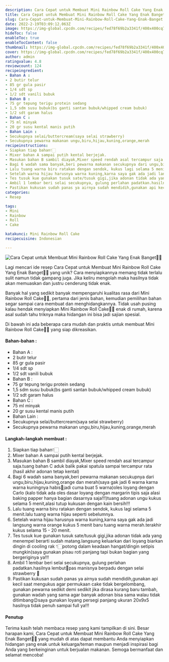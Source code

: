 ```yaml
---
description: Cara Cepat untuk Membuat Mini Rainbow Roll Cake Yang Enak Banget"
title: Cara Cepat untuk Membuat Mini Rainbow Roll Cake Yang Enak Banget
slug: Cara-Cepat-untuk-Membuat-Mini-Rainbow-Roll-Cake-Yang-Enak-Banget
date: 2022-2-19T03:09:12.063Z
image: https://img-global.cpcdn.com/recipes/fed78f69b2a3341f/400x400cq70/photo.jpg
hideToc: false
enableToc: true
enableTocContent: false
thumbnail: https://img-global.cpcdn.com/recipes/fed78f69b2a3341f/400x400cq70/photo.jpg
cover: https://img-global.cpcdn.com/recipes/fed78f69b2a3341f/400x400cq70/photo.jpg
author: admin
ratingvalue: 4.8
reviewcount: 124
recipeingredient:
- Bahan A :
- 2 butir telur
- 85 gr gula pasir
- 1/4 sdt sp
- 1/2 sdt vanili bubuk
- Bahan B :
- 75 gr tepung terigu protein sedang
- 1,5 sdm susu bubuk(bs ganti santan bubuk/whipped cream bubuk)
- 1/2 sdt garam halus
- Bahan C :
- 75 ml minyak
- 20 gr susu kental manis putih
- Bahan Lain :
- Secukupnya selai/buttercream(saya selai strawberry)
- Secukupnya pewarna makanan ungu,biru,hijau,kuning,orange,merah
recipeinstructions:
- Siapkan tiap bahan👇🏻
- Mixer bahan A sampai putih kental berjejak.
- Masukan bahan B sambil diayak,Mixer speed rendah asal tercampur saja.tuang bahan C aduk balik pakai spatula sampai tercampur rata (hasil akhir adonan tetap kental)
- Bagi 6 wadah sama banyak,beri pewarna makanan secukupnya dari ungu,biru,hijau,kuning,orange dan merah(saya gak jadi 6 warna karna warna kuningnya habis🙈jadi cuma buat 5 warna)oles loyang dengan Carlo (kalo tidak ada oles dasar loyang dengan margarin tipis saja alasi baking papper hanya bagian dasarnya saja!!!)tuang adonan ungu kukus selama 5 menit,alasi tutup kukusan dengan kain bersih!!!
- Lalu tuang warna biru ratakan dengan sendok, kukus lagi selama 5 menit.lalu tuang warna hijau seperti sebelumnya.
- Setelah warna hijau harusnya warna kuning,karna saya gak ada jadi langsung warna orange kukus 5 menit baru tuang warna merah.terakhir kukus selama 15 - 20 menit.
- Tes tusuk kue gunakan tusuk sate/tusuk gigi,jika adonan tidak ada yang menempel berarti sudah matang.langsung keluarkan dari loyang biarkan dingin di cooling rak 👇🏻potong dalam keadaan hangat/dingin setipis mungkin(saya gunakan pisau roti panjang tapi bukan bagian yang bergeriginya ya!!!
- Ambil 1 lembar beri selai secukupnya, gulung perlahan padatkan.hasilnya lembut🤤pas manisnya berpadu dengan selai strawberry 🤤
- Pastikan kukusan sudah panas ya airnya sudah mendidih,gunakan api kecil saat mengukus agar permukaan cake tidak bergelombang, gunakan pewarna sedikit demi sedikit jika dirasa kurang baru tambah, gunakan wadah yang sama agar banyak adonan bisa sama walau tidak ditimbang😉saya gunakan loyang persegi panjang ukuran 20x9x5 hasilnya tidak penuh sampai full ya!!!
categories:
- Resep

tags:
- Mini
- Rainbow
- Roll
- Cake

katakunci: Mini Rainbow Roll Cake
recipecuisine: Indonesian

---
```


![Cara Cepat untuk Membuat Mini Rainbow Roll Cake Yang Enak Banget👩‍🍳](https://img-global.cpcdn.com/recipes/fed78f69b2a3341f/400x400cq70/photo.jpg)

Lagi mencari ide resep Cara Cepat untuk Membuat Mini Rainbow Roll Cake Yang Enak Banget👩‍🍳 yang unik? Cara menyiapkannya memang tidak terlalu sulit namun tidak gampang juga. Jika keliru mengolah maka hasilnya tidak akan memuaskan dan justru cenderung tidak enak.

Banyak hal yang sedikit banyak mempengaruhi kualitas rasa dari Mini Rainbow Roll Cake👩‍🍳, pertama dari jenis bahan, kemudian pemilihan bahan segar sampai cara membuat dan menghidangkannya. Tidak usah pusing kalau hendak menyiapkan Mini Rainbow Roll Cake👩‍🍳 enak di rumah, karena asal sudah tahu triknya maka hidangan ini bisa jadi sajian spesial.

Di bawah ini ada beberapa cara mudah dan praktis untuk membuat Mini Rainbow Roll Cake👩‍🍳 yang siap dikreasikan.

<!--inarticleads1-->

#### Bahan-bahan :

- Bahan A :
- 2 butir telur
- 85 gr gula pasir
- 1/4 sdt sp
- 1/2 sdt vanili bubuk
- Bahan B :
- 75 gr tepung terigu protein sedang
- 1,5 sdm susu bubuk(bs ganti santan bubuk/whipped cream bubuk)
- 1/2 sdt garam halus
- Bahan C :
- 75 ml minyak
- 20 gr susu kental manis putih
- Bahan Lain :
- Secukupnya selai/buttercream(saya selai strawberry)
- Secukupnya pewarna makanan ungu,biru,hijau,kuning,orange,merah

<!--inarticleads2-->

#### Langkah-langkah membuat :

1. Siapkan tiap bahan👇🏻
1. Mixer bahan A sampai putih kental berjejak.
1. Masukan bahan B sambil diayak,Mixer speed rendah asal tercampur saja.tuang bahan C aduk balik pakai spatula sampai tercampur rata (hasil akhir adonan tetap kental)
1. Bagi 6 wadah sama banyak,beri pewarna makanan secukupnya dari ungu,biru,hijau,kuning,orange dan merah(saya gak jadi 6 warna karna warna kuningnya habis🙈jadi cuma buat 5 warna)oles loyang dengan Carlo (kalo tidak ada oles dasar loyang dengan margarin tipis saja alasi baking papper hanya bagian dasarnya saja!!!)tuang adonan ungu kukus selama 5 menit,alasi tutup kukusan dengan kain bersih!!!
1. Lalu tuang warna biru ratakan dengan sendok, kukus lagi selama 5 menit.lalu tuang warna hijau seperti sebelumnya.
1. Setelah warna hijau harusnya warna kuning,karna saya gak ada jadi langsung warna orange kukus 5 menit baru tuang warna merah.terakhir kukus selama 15 - 20 menit.
1. Tes tusuk kue gunakan tusuk sate/tusuk gigi,jika adonan tidak ada yang menempel berarti sudah matang.langsung keluarkan dari loyang biarkan dingin di cooling rak 👇🏻potong dalam keadaan hangat/dingin setipis mungkin(saya gunakan pisau roti panjang tapi bukan bagian yang bergeriginya ya!!!
1. Ambil 1 lembar beri selai secukupnya, gulung perlahan padatkan.hasilnya lembut🤤pas manisnya berpadu dengan selai strawberry 🤤
1. Pastikan kukusan sudah panas ya airnya sudah mendidih,gunakan api kecil saat mengukus agar permukaan cake tidak bergelombang, gunakan pewarna sedikit demi sedikit jika dirasa kurang baru tambah, gunakan wadah yang sama agar banyak adonan bisa sama walau tidak ditimbang😉saya gunakan loyang persegi panjang ukuran 20x9x5 hasilnya tidak penuh sampai full ya!!!

#### Penutup

Terima kasih telah membaca resep yang kami tampilkan di sini. Besar harapan kami, Cara Cepat untuk Membuat Mini Rainbow Roll Cake Yang Enak Banget👩‍🍳 yang mudah di atas dapat membantu Anda menyiapkan hidangan yang enak untuk keluarga/teman maupun menjadi inspirasi bagi Anda yang berkeinginan untuk berjualan makanan. Semoga bermanfaat dan selamat mencoba!